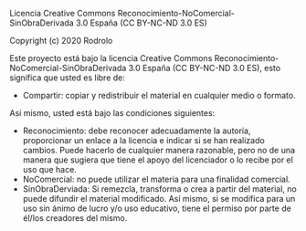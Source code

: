 Licencia Creative Commons Reconocimiento-NoComercial-SinObraDerivada 3.0 España (CC BY-NC-ND 3.0 ES)

Copyright (c) 2020 Rodrolo

Este proyecto está bajo la licencia Creative Commons Reconocimiento-NoComercial-SinObraDerivada 3.0 España (CC BY-NC-ND 3.0 ES), esto significa que usted es libre de:
+ Compartir: copiar y redistribuir el material en cualquier medio o formato.

Así mismo, usted está bajo las condiciones siguientes:
+ Reconocimiento: debe reconocer adecuadamente la autoría, proporcionar un enlace a la licencia e indicar si se han realizado cambios. Puede hacerlo de cualquier manera razonable, pero no de una manera que sugiera que tiene el apoyo del licenciador o lo recibe por el uso que hace.
+ NoComercial: no puede utilizar el materia para una finalidad comercial.
+ SinObraDerviada: Si remezcla, transforma o crea a partir del material, no puede difundir el material modificado. Así mismo, si se modifica para un uso sin ánimo de lucro y/o uso educativo, tiene el permiso por parte de él/los creadores del mismo.
